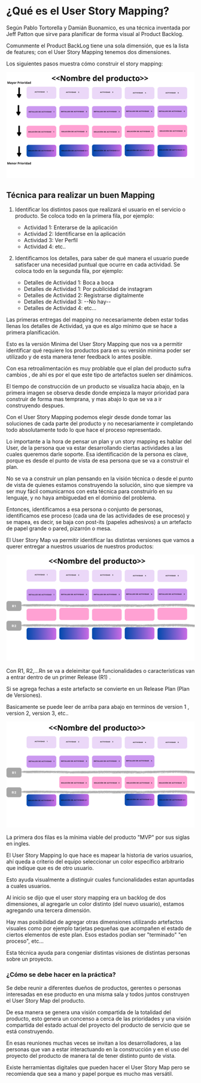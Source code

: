 # ¿Qué es el User Story Mapping?

Según Pablo Tortorella y Damián Buonamico, es una técnica inventada por Jeff Patton que sirve para planificar de forma visual al Product Backlog.


Comunmente el Product BackLog tiene una sola dimensión, que es la lista de features; con el User Story Mapping tenemos dos dimensiones.

 Los siguientes pasos muestra cómo construir el story mapping:

![Logo](Images/imagen1.png)

## Técnica para realizar un buen Mapping

1. Identificar los distintos pasos que realizará el usuario en el servicio o producto. Se coloca todo en la primera fila, por ejemplo:

    - Actividad 1: Enterarse de la aplicación
    - Actividad 2: Identificarse en la aplicación
    - Actividad 3: Ver Perfil
    - Actividad 4: etc..

2. Identificamos los detalles, para saber de qué manera el usuario puede satisfacer una necesidad puntual que ocurre en cada actividad. Se coloca todo en la segunda fila, por ejemplo:

    - Detalles de Actividad 1: Boca a boca
    - Detalles de Actividad 1: Por publicidad de instagram
    - Detalles de Actividad 2: Registrarse digitalmente
    - Detalles de Actividad 3: --No hay--
    - Detalles de Actividad 4: etc...


Las primeras entregas del mapping no necesariamente deben estar todas llenas los detalles de Actividad, ya que es algo mínimo que se hace a primera planificación.

Esto es la versión Minima del User Story Mapping que nos va a permitir identificar qué requiere los productos para en su versión minima poder ser utilizado y de esta manera tener feedback lo antes posible.

Con esa retroalimentación es muy problable que el plan del producto sufra cambios , de ahí es por el que este tipo de artefactos suelen ser dinámicos.

El tiempo de construcción de un producto se visualiza hacia abajo, en la primera imagen se observa desde donde empieza la mayor prioridad para construir de forma mas temprana, y mas abajo lo que se va a ir construyendo despues.

Con el User Story Mapping podemos elegir desde donde tomar las soluciones de cada parte del producto y no necesariamente ir completando todo absolutamente todo lo que hace el proceso representado.

Lo importante a la hora de pensar un plan y un story mapping es hablar del User, de la persona que va estar desarrollando ciertas actividades a las cuales queremos darle soporte. Esa identificación de la persona es clave, porque es desde el punto de vista de esa persona que se va a construir el plan.

No se va a construir un plan pensando en la visión técnica o desde el punto de vista de quienes estamos construyendo la solución, sino que siempre va ser muy fácil comunicarnos con esta técnica para construirlo en su lenguaje, y no haya ambiguedad en el dominio del problema.

Entonces, identificamos a esa persona o conjunto de personas, identificamos ese proceso (cada una de las actividades de ese proceso) y se mapea, es decir, se baja con post-its (papeles adhesivos) a un artefacto de papel grande o pared, pizarrón o mesa.

El User Story Map  va permitir identificar las distintas versiones que vamos a querer entregar a nuestros usuarios de nuestros productos:

![Logo](Images/imagen2.png)

Con R1, R2,...Rn se va a deleimitar qué funcionalidades o características van a entrar dentro de un primer Release (R1) .

Si se agrega fechas a este artefacto se convierte en un Release Plan (Plan de Versiones).

Basicamente se puede leer de arriba para abajo en terminos de version 1 , version 2, version 3, etc..

![Logo](Images/imagen3.png)

La primera dos filas es la mínima viable del producto "MVP" por sus siglas en ingles.

El User Story Mapping lo que hace es mapear la historia de varios usuarios, ahí queda a criterio del equipo seleccionar un color específico arbitrario que indique que es de otro usuario.

Esto ayuda visualmente a distinguir cuales funcionalidades estan apuntadas a cuales usuarios.

Al inicio se dijo que el user story mapping era un backlog de dos dimensiones, al agregarle un color distinto (del nuevo usuario), estamos agregando una tercera dimensión.

Hay mas posibilidad de agregar otras dimensiones utilizando artefactos visuales como por ejemplo tarjetas pequeñas que acompañen el estado de ciertos elementos de este plan. Esos estados podían ser "terminado" "en proceso", etc...

Esta técnica ayuda para congeniar distintas visiones de distintas personas sobre un proyecto.

### ¿Cómo se debe hacer en la práctica?
 Se debe reunir a diferentes dueños de productos, gerentes o personas interesadas en ese producto en una misma sala y todos juntos construyen el User Story Map del producto.

De esa manera se genera una visión compartida de la totalidad del producto, esto genera un concenso a cerca de las prioridades y una visión compartida del estado actual del proyecto del producto de servicio que se está construyendo.

En esas reuniones muchas veces se invitan a los desarrolladores, a las personas que van a estar interactuando en la construcción y en el uso del proyecto del producto de manera tal de tener distinto punto de vista.

Existe herramientas digitales que pueden hacer el User Story Map pero se recomienda que sea a mano y papel porque es mucho mas versátil.